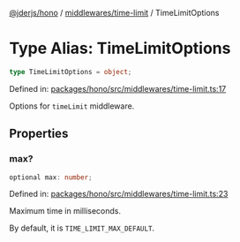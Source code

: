 [@jderjs/hono](../../../README.md) / [middlewares/time-limit](../README.md) / TimeLimitOptions

# Type Alias: TimeLimitOptions

```ts
type TimeLimitOptions = object;
```

Defined in: [packages/hono/src/middlewares/time-limit.ts:17](https://github.com/jder-std/hono/blob/f2f73ec679525d06b67f906feb4542e6a1926d67/packages/hono/src/middlewares/time-limit.ts#L17)

Options for `timeLimit` middleware.

## Properties

### max?

```ts
optional max: number;
```

Defined in: [packages/hono/src/middlewares/time-limit.ts:23](https://github.com/jder-std/hono/blob/f2f73ec679525d06b67f906feb4542e6a1926d67/packages/hono/src/middlewares/time-limit.ts#L23)

Maximum time in milliseconds.

By default, it is `TIME_LIMIT_MAX_DEFAULT`.
